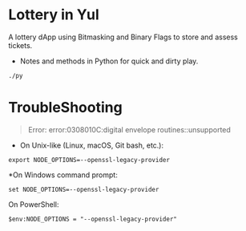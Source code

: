 # Lottery in Yul

A lottery dApp using Bitmasking and Binary Flags to store and assess tickets.

* Notes and methods in Python for quick and dirty play.

 `./py`


# TroubleShooting

> Error: error:0308010C:digital envelope routines::unsupported

* On Unix-like (Linux, macOS, Git bash, etc.):

`export NODE_OPTIONS=--openssl-legacy-provider`

*On Windows command prompt:

`set NODE_OPTIONS=--openssl-legacy-provider`

On PowerShell:

`$env:NODE_OPTIONS = "--openssl-legacy-provider"`
